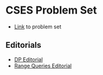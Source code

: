 # CSES Problem Set

- [Link](https://cses.fi/problemset/) to problem set

## Editorials

- [DP Editorial](https://codeforces.com/blog/entry/70018)
- [Range Queries Editorial](https://codeforces.com/blog/entry/77128)
